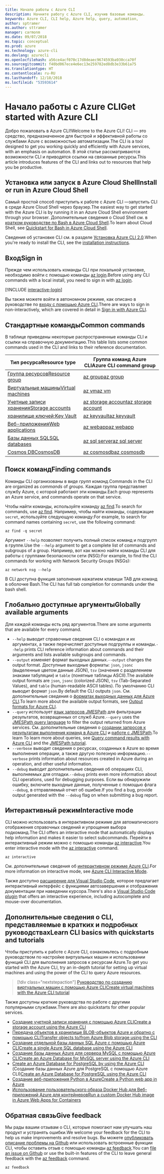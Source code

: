 ```yaml
---
title: Начало работы с Azure CLI
description: Начните работу с Azure CLI, изучив базовые команды.
keywords: Azure CLI, CLI help, Azure help, query, automation,
author: sptramer
ms.author: sttramer
manager: carmonm
ms.date: 09/07/2018
ms.topic: conceptual
ms.prod: azure
ms.technology: azure-cli
ms.devlang: azurecli
ms.openlocfilehash: a56ce4acf070c17d8deaec9674593ba930cca70f
ms.sourcegitcommit: f40bd067ece4e6ec13e259782ed8db3e33b61a75
ms.translationtype: HT
ms.contentlocale: ru-RU
ms.lasthandoff: 12/18/2018
ms.locfileid: "53593614"
---
```

# <a name="get-started-with-azure-cli"></a><span data-ttu-id="984e4-104">Начало работы с Azure CLI</span><span class="sxs-lookup"><span data-stu-id="984e4-104">Get started with Azure CLI</span></span>

<span data-ttu-id="984e4-105">Добро пожаловать в Azure CLI!</span><span class="sxs-lookup"><span data-stu-id="984e4-105">Welcome to the Azure CLI!</span></span> <span data-ttu-id="984e4-106">CLI — это средство, предназначенное для быстрой и эффективной работы со службами Azure с возможностью автоматизации.</span><span class="sxs-lookup"><span data-stu-id="984e4-106">The CLI is a tool designed to get you working quickly and efficiently with Azure services, with an emphasis on automation.</span></span> <span data-ttu-id="984e4-107">В этой статье рассматриваются возможности CLI и приводятся ссылки на связанные ресурсы.</span><span class="sxs-lookup"><span data-stu-id="984e4-107">This article introduces features of the CLI and links out to resources that help you be productive.</span></span>

## <a name="install-or-run-in-azure-cloud-shell"></a><span data-ttu-id="984e4-108">Установка или запуск в Azure Cloud Shell</span><span class="sxs-lookup"><span data-stu-id="984e4-108">Install or run in Azure Cloud Shell</span></span>

<span data-ttu-id="984e4-109">Самый простой способ приступить к работе с Azure CLI —запустить CLI в среде Azure Cloud Shell через браузер.</span><span class="sxs-lookup"><span data-stu-id="984e4-109">The easiest way to get started with the Azure CLI is by running it in an Azure Cloud Shell environment through your browser.</span></span> <span data-ttu-id="984e4-110">Дополнительные сведения о Cloud Shell см. в [кратком руководстве по Bash в Azure Cloud Shell](/azure/cloud-shell/quickstart).</span><span class="sxs-lookup"><span data-stu-id="984e4-110">To learn about Cloud Shell, see  [Quickstart for Bash in Azure Cloud Shell](/azure/cloud-shell/quickstart).</span></span>

<span data-ttu-id="984e4-111">Сведения об установке CLI см. в разделе [Установка Azure CLI 2.0](install-azure-cli.md).</span><span class="sxs-lookup"><span data-stu-id="984e4-111">When you're ready to install the CLI, see the [installation instructions](install-azure-cli.md).</span></span>

## <a name="sign-in"></a><span data-ttu-id="984e4-112">Вход</span><span class="sxs-lookup"><span data-stu-id="984e4-112">Sign in</span></span>

<span data-ttu-id="984e4-113">Прежде чем использовать команды CLI при локальной установке, необходимо войти с помощью команды [az login](/cli/azure/reference-index#az-login).</span><span class="sxs-lookup"><span data-stu-id="984e4-113">Before using any CLI commands with a local install, you need to sign in with [az login](/cli/azure/reference-index#az-login).</span></span>

[!INCLUDE [interactive-login](includes/interactive-login.md)]

<span data-ttu-id="984e4-114">Вы также можете войти в автономном режиме, как описано в руководстве по [входу с помощью Azure CLI](authenticate-azure-cli.md).</span><span class="sxs-lookup"><span data-stu-id="984e4-114">There are ways to sign in non-interactively, which are covered in detail in [Sign in with Azure CLI](authenticate-azure-cli.md).</span></span>

## <a name="common-commands"></a><span data-ttu-id="984e4-115">Стандартные команды</span><span class="sxs-lookup"><span data-stu-id="984e4-115">Common commands</span></span>

<span data-ttu-id="984e4-116">В таблице приведены некоторые распространенные команды CLI и ссылки на справочную документацию.</span><span class="sxs-lookup"><span data-stu-id="984e4-116">This table lists some common commands used in the CLI and links to their reference documentation.</span></span>

| <span data-ttu-id="984e4-117">Тип ресурса</span><span class="sxs-lookup"><span data-stu-id="984e4-117">Resource type</span></span> | <span data-ttu-id="984e4-118">Группа команд Azure CLI</span><span class="sxs-lookup"><span data-stu-id="984e4-118">Azure CLI command group</span></span> |
|---------------|-------------------------|
| [<span data-ttu-id="984e4-119">Группа ресурсов</span><span class="sxs-lookup"><span data-stu-id="984e4-119">Resource group</span></span>](/azure/azure-resource-manager/resource-group-overview) | [<span data-ttu-id="984e4-120">az group</span><span class="sxs-lookup"><span data-stu-id="984e4-120">az group</span></span>](/cli/azure/group) |
| [<span data-ttu-id="984e4-121">Виртуальные машины</span><span class="sxs-lookup"><span data-stu-id="984e4-121">Virtual machines</span></span>](/azure/virtual-machines) | [<span data-ttu-id="984e4-122">az vm</span><span class="sxs-lookup"><span data-stu-id="984e4-122">az vm</span></span>](/cli/azure/vm) |
| [<span data-ttu-id="984e4-123">Учетные записи хранения</span><span class="sxs-lookup"><span data-stu-id="984e4-123">Storage accounts</span></span>](/azure/storage/common/storage-introduction) | [<span data-ttu-id="984e4-124">az storage account</span><span class="sxs-lookup"><span data-stu-id="984e4-124">az storage account</span></span>](/cli/azure/storage/account) |
| [<span data-ttu-id="984e4-125">хранилище ключей;</span><span class="sxs-lookup"><span data-stu-id="984e4-125">Key Vault</span></span>](/azure/key-vault/key-vault-whatis) | [<span data-ttu-id="984e4-126">az keyvault</span><span class="sxs-lookup"><span data-stu-id="984e4-126">az keyvault</span></span>](/cli/azure/keyvault) |
| [<span data-ttu-id="984e4-127">Веб-приложения</span><span class="sxs-lookup"><span data-stu-id="984e4-127">Web applications</span></span>](/azure/app-service) | [<span data-ttu-id="984e4-128">az webapp</span><span class="sxs-lookup"><span data-stu-id="984e4-128">az webapp</span></span>](/cli/azure/webapp) |
| [<span data-ttu-id="984e4-129">Базы данных SQL</span><span class="sxs-lookup"><span data-stu-id="984e4-129">SQL databases</span></span>](/azure/sql-database) | [<span data-ttu-id="984e4-130">az sql server</span><span class="sxs-lookup"><span data-stu-id="984e4-130">az sql server</span></span>](/cli/azure/sql/server) |
| [<span data-ttu-id="984e4-131">Cosmos DB</span><span class="sxs-lookup"><span data-stu-id="984e4-131">CosmosDB</span></span>](/azure/cosmos-db) | [<span data-ttu-id="984e4-132">az cosmosdb</span><span class="sxs-lookup"><span data-stu-id="984e4-132">az cosmosdb</span></span>](/cli/azure/cosmosdb) |

## <a name="finding-commands"></a><span data-ttu-id="984e4-133">Поиск команд</span><span class="sxs-lookup"><span data-stu-id="984e4-133">Finding commands</span></span>

<span data-ttu-id="984e4-134">Команды CLI организованы в виде _групп_ _команд_.</span><span class="sxs-lookup"><span data-stu-id="984e4-134">Commands in the CLI are organized as _commands_ of _groups_.</span></span> <span data-ttu-id="984e4-135">Каждая группа представляет службу Azure, с которой работают эти команды.</span><span class="sxs-lookup"><span data-stu-id="984e4-135">Each group represents an Azure service, and commands operate on that service.</span></span>

<span data-ttu-id="984e4-136">Чтобы найти команды, используйте команду [az find](/cli/azure/reference-index#az-find).</span><span class="sxs-lookup"><span data-stu-id="984e4-136">To search for commands, use [az find](/cli/azure/reference-index#az-find).</span></span> <span data-ttu-id="984e4-137">Например, чтобы найти команды, содержащие `secret`, используйте следующую команду:</span><span class="sxs-lookup"><span data-stu-id="984e4-137">For example, to search for command names containing `secret`, use the following command:</span></span>

```azurecli-interactive
az find -q secret
```

<span data-ttu-id="984e4-138">Аргумент `--help` позволяет получить полный список команд и подгрупп в группе.</span><span class="sxs-lookup"><span data-stu-id="984e4-138">Use the `--help` argument to get a complete list of commands and subgroups of a group.</span></span> <span data-ttu-id="984e4-139">Например, вот как можно найти команды CLI для работы с группами безопасности сети (NSG):</span><span class="sxs-lookup"><span data-stu-id="984e4-139">For example, to find the CLI commands for working with Network Security Groups (NSGs):</span></span>

```azurecli-interactive
az network nsg --help
```

<span data-ttu-id="984e4-140">В CLI доступна функция заполнения нажатием клавиши TAB для команд в оболочке Bash.</span><span class="sxs-lookup"><span data-stu-id="984e4-140">The CLI has full tab completion for commands under the bash shell.</span></span>

## <a name="globally-available-arguments"></a><span data-ttu-id="984e4-141">Глобально доступные аргументы</span><span class="sxs-lookup"><span data-stu-id="984e4-141">Globally available arguments</span></span>

<span data-ttu-id="984e4-142">Для каждой команды есть ряд аргументов.</span><span class="sxs-lookup"><span data-stu-id="984e4-142">There are some arguments that are available for every command.</span></span>

* <span data-ttu-id="984e4-143">`--help` выводит справочные сведения CLI о командах и их аргументах, а также перечисляет доступные подгруппы и команды.</span><span class="sxs-lookup"><span data-stu-id="984e4-143">`--help` prints CLI reference information about commands and their arguments and lists available subgroups and commands.</span></span>
* <span data-ttu-id="984e4-144">`--output` изменяет формат выходных данных.</span><span class="sxs-lookup"><span data-stu-id="984e4-144">`--output` changes the output format.</span></span> <span data-ttu-id="984e4-145">Доступные выходные форматы: `json`, `jsonc` (выделенные цветом данные JSON), `tsv` (значения с разделением знаками табуляции) и `table` (понятные таблицы ASCII).</span><span class="sxs-lookup"><span data-stu-id="984e4-145">The available output formats are `json`, `jsonc` (colorized JSON), `tsv` (Tab-Separated Values), and `table` (human-readable ASCII tables).</span></span> <span data-ttu-id="984e4-146">По умолчанию CLI выводит формат `json`.</span><span class="sxs-lookup"><span data-stu-id="984e4-146">By default the CLI outputs `json`.</span></span> <span data-ttu-id="984e4-147">См. дополнительные сведения о [форматах выходных данных для Azure CLI](format-output-azure-cli.md).</span><span class="sxs-lookup"><span data-stu-id="984e4-147">To learn more about the available output formats, see [Output formats for Azure CLI](format-output-azure-cli.md).</span></span>
* <span data-ttu-id="984e4-148">`--query` использует [язык запросов JMESPath](http://jmespath.org/) для фильтрации результатов, возвращенных от служб Azure.</span><span class="sxs-lookup"><span data-stu-id="984e4-148">`--query` uses the [JMESPath query language](http://jmespath.org/) to filter the output returned from Azure services.</span></span> <span data-ttu-id="984e4-149">См. дополнительные сведения о [создании запросов к результатам выполнения команд в Azure CLI](query-azure-cli.md) и [работе с JMESPath](http://jmespath.org/tutorial.html).</span><span class="sxs-lookup"><span data-stu-id="984e4-149">To learn To learn more about queries, see [Query command results with Azure CLI](query-azure-cli.md) and the [JMESPath tutorial](http://jmespath.org/tutorial.html).</span></span>
* <span data-ttu-id="984e4-150">`--verbose` выводит сведения о ресурсах, созданных в Azure во время выполнения операции, а также другую полезную информацию.</span><span class="sxs-lookup"><span data-stu-id="984e4-150">`--verbose` prints information about resources created in Azure during an operation, and other useful information.</span></span>
* <span data-ttu-id="984e4-151">`--debug` выводит дополнительные сведения об операциях CLI, выполняемых для отладки.</span><span class="sxs-lookup"><span data-stu-id="984e4-151">`--debug` prints even more information about CLI operations, used for debugging purposes.</span></span> <span data-ttu-id="984e4-152">Если вы обнаружили ошибку, включите выходные данные, полученные с помощью флага `--debug`, в отправляемый отчет об ошибке.</span><span class="sxs-lookup"><span data-stu-id="984e4-152">If you find a bug, provide output generated with the `--debug` flag on when submitting a bug report.</span></span>

## <a name="interactive-mode"></a><span data-ttu-id="984e4-153">Интерактивный режим</span><span class="sxs-lookup"><span data-stu-id="984e4-153">Interactive mode</span></span>

<span data-ttu-id="984e4-154">CLI можно использовать в интерактивном режиме для автоматического отображения справочных сведений и упрощения выбора подкоманд.</span><span class="sxs-lookup"><span data-stu-id="984e4-154">The CLI offers an interactive mode that automatically displays help information and makes it easier to select subcommands.</span></span> <span data-ttu-id="984e4-155">Перейти в интерактивный режим можно с помощью команды [az interactive](/cli/azure/reference-index#az-interactive).</span><span class="sxs-lookup"><span data-stu-id="984e4-155">You enter interactive mode with the [az interactive](/cli/azure/reference-index#az-interactive) command.</span></span>

```azurecli-interactive
az interactive
```

<span data-ttu-id="984e4-156">См. дополнительные сведения об [интерактивном режиме Azure CLI](interactive-azure-cli.md).</span><span class="sxs-lookup"><span data-stu-id="984e4-156">For more information on interactive mode, see [Azure CLI Interactive Mode](interactive-azure-cli.md).</span></span>

<span data-ttu-id="984e4-157">Также доступно [расширение для Visual Studio Code](https://marketplace.visualstudio.com/items?itemName=ms-vscode.azurecli), которое предлагает интерактивный интерфейс с функциями автозавершения и отображения документации при наведении курсора.</span><span class="sxs-lookup"><span data-stu-id="984e4-157">There's also a [Visual Studio Code plugin](https://marketplace.visualstudio.com/items?itemName=ms-vscode.azurecli) that offers an interactive experience, including autocomplete and mouse-over documentation.</span></span>

## <a name="learn-cli-basics-with-quickstarts-and-tutorials"></a><span data-ttu-id="984e4-158">Дополнительные сведения о CLI, представляемые в кратких и подробных руководствах</span><span class="sxs-lookup"><span data-stu-id="984e4-158">Learn CLI basics with quickstarts and tutorials</span></span>

<span data-ttu-id="984e4-159">Чтобы приступить к работе с Azure CLI, ознакомьтесь с подробным руководством по настройке виртуальных машин и использовании функций CLI для выполнения запросов к ресурсам Azure.</span><span class="sxs-lookup"><span data-stu-id="984e4-159">To get you started with the Azure CLI, try an in-depth tutorial for setting up virtual machines and using the power of the CLI to query Azure resources.</span></span>

> [!div class="nextstepaction"]
> [<span data-ttu-id="984e4-160">Руководство по созданию виртуальных машин с помощью Azure CLI</span><span class="sxs-lookup"><span data-stu-id="984e4-160">Create virtual machines with the Azure CLI tutorial</span></span>](azure-cli-vm-tutorial.yml)

<span data-ttu-id="984e4-161">Также доступны краткие руководства по работе с другими популярными службами.</span><span class="sxs-lookup"><span data-stu-id="984e4-161">There are also quickstarts for other popular services.</span></span>

* [<span data-ttu-id="984e4-162">Создание учетной записи хранения с помощью Azure CLI</span><span class="sxs-lookup"><span data-stu-id="984e4-162">Create a storage account using the Azure CLI</span></span>](/azure/storage/common/storage-quickstart-create-storage-account-cli)
* [<span data-ttu-id="984e4-163">Передача объектов в хранилище BLOB-объектов Azure и обратно с помощью CLI</span><span class="sxs-lookup"><span data-stu-id="984e4-163">Transfer objects to/from Azure Blob storage using the CLI</span></span>](/azure/storage/blobs/storage-quickstart-blobs-cli)
* [<span data-ttu-id="984e4-164">Создание отдельной базы данных SQL Azure с помощью Azure CLI</span><span class="sxs-lookup"><span data-stu-id="984e4-164">Create a single Azure SQL database using the Azure CLI</span></span>](/azure/sql-database/sql-database-get-started-cli)
* [<span data-ttu-id="984e4-165">Создание базы данных Azure для сервера MySQL с помощью Azure CLI</span><span class="sxs-lookup"><span data-stu-id="984e4-165">Create an Azure Database for MySQL server using the Azure CLI</span></span>](/azure/mysql/quickstart-create-mysql-server-database-using-azure-cli)
* <span data-ttu-id="984e4-166">[Create an Azure Database for PostgreSQL by using the Azure CLI](/azure/postgresql/quickstart-create-server-database-azure-cli) (Создание базы данных Azure для PostgreSQL с помощью Azure CLI)</span><span class="sxs-lookup"><span data-stu-id="984e4-166">[Create an Azure Database for PostgreSQL using the Azure CLI](/azure/postgresql/quickstart-create-server-database-azure-cli)</span></span>
* [<span data-ttu-id="984e4-167">Создание веб-приложения Python в Azure</span><span class="sxs-lookup"><span data-stu-id="984e4-167">Create a Python web app in Azure</span></span>](/azure/app-service/app-service-web-get-started-python)
* [<span data-ttu-id="984e4-168">Использование пользовательского образа Docker Hub для Веб-приложений Azure для контейнеров</span><span class="sxs-lookup"><span data-stu-id="984e4-168">Run a custom Docker Hub image in Azure Web Apps for Containers</span></span>](/azure/app-service/containers/quickstart-custom-docker-image)

## <a name="give-feedback"></a><span data-ttu-id="984e4-169">Обратная связь</span><span class="sxs-lookup"><span data-stu-id="984e4-169">Give feedback</span></span>

<span data-ttu-id="984e4-170">Мы рады вашим отзывам о CLI, которые помогают нам улучшать наш продукт и устранять ошибки.</span><span class="sxs-lookup"><span data-stu-id="984e4-170">We welcome your feedback for the CLI to help us make improvements and resolve bugs.</span></span> <span data-ttu-id="984e4-171">Вы можете [опубликовать описание проблемы на Github](https://github.com/azure/azure-cli/issues) или использовать встроенные функции CLI, чтобы оставить отзыв с помощью команды [az feedback](/cli/azure/reference-index#az-feedback).</span><span class="sxs-lookup"><span data-stu-id="984e4-171">You can [file an issue on Github](https://github.com/azure/azure-cli/issues) or use the built-in features of the CLI to leave general feedback with the [az feedback](/cli/azure/reference-index#az-feedback) command.</span></span>

```azurecli-interactive
az feedback
```
